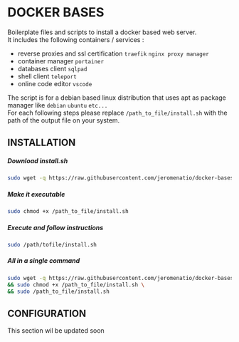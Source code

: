 # DOCKER BASES

Boilerplate files and scripts to install a docker based web server.\
It includes the following containers / services :

- reverse proxies and ssl certification `traefik` `nginx proxy manager`
- container manager `portainer`
- databases client `sqlpad`
- shell client `teleport`
- online code editor `vscode`

The script is for a debian based linux distribution that uses apt as package manager like `debian` `ubuntu` `etc...` \
For each following steps please replace `/path_to_file/install.sh` with the path of the output file on your system.

## INSTALLATION

##### Download install.sh
```bash
sudo wget -q https://raw.githubusercontent.com/jeromenatio/docker-bases/main/install.sh -O /path_to_file/install.sh
```

##### Make it executable
```bash
sudo chmod +x /path_to_file/install.sh
```

##### Execute and follow instructions
```bash
sudo /path/tofile/install.sh
```

##### All in a single command
```bash
sudo wget -q https://raw.githubusercontent.com/jeromenatio/docker-bases/main/install.sh -O /path_to_file/install.sh \
&& sudo chmod +x /path_to_file/install.sh \
&& sudo /path_to_file/install.sh
```

## CONFIGURATION
This section wil be updated soon
